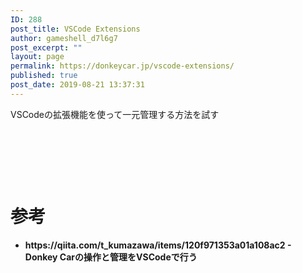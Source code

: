 ```yaml
---
ID: 288
post_title: VSCode Extensions
author: gameshell_d7l6g7
post_excerpt: ""
layout: page
permalink: https://donkeycar.jp/vscode-extensions/
published: true
post_date: 2019-08-21 13:37:31
---
```

VSCodeの拡張機能を使って一元管理する方法を試す

&nbsp;

&nbsp;

&nbsp;
<h1>参考</h1>
<ul>
 	<li><strong>https://qiita.com/t_kumazawa/items/120f971353a01a108ac2 - Donkey Carの操作と管理をVSCodeで行う</strong></li>
</ul>
